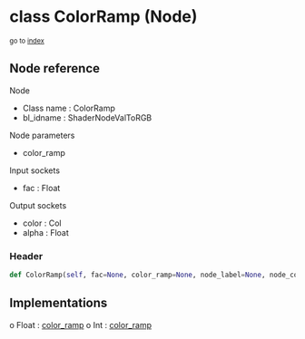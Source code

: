 # class ColorRamp (Node)

<sub>go to [index](/docs/index.md)</sub>

## Node reference

Node
 - Class name : ColorRamp
 - bl_idname : ShaderNodeValToRGB

Node parameters
 - color_ramp

Input sockets
 - fac : Float

Output sockets
 - color : Col
 - alpha : Float

### Header

``` python
def ColorRamp(self, fac=None, color_ramp=None, node_label=None, node_color=None):
```

## Implementations

o Float : [color_ramp](#color_ramp) 
o Int : [color_ramp](#color_ramp) 

